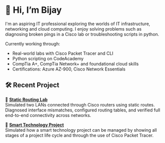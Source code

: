# 👋 Hi, I’m Bijay 

I'm an aspiring IT  professional exploring the worlds of IT infrastructure, networking  and cloud computing. I enjoy solving problems such as diagnosing broken pings in a Cisco lab or troubleshooting scripts in python.

Currently working through:
- Real-world labs with Cisco Packet Tracer and CLI
- Python scripting on CodeAcademy
- CompTia A+, CompTia Network+ and foundational cloud skills
- Certifications: Azure AZ-900, Cisco Network Essentials

## 🛠 Recent Project

📂 **[Static Routing Lab](https://github.com/BA-cybersec/static-routing-lab)**  
Simulated two LANs connected through Cisco routers using static routes. Diagnosed interface mismatches, configured routing tables, and verified full end-to-end connectivity across networks.

📂 **[Smart Technology Project](https://github.com/BA-cybersec/Smart-Technology-project)**  
Simulated how a smart technology project can be managed by showing all stages of a project life cycle and through the use of Cisco Packet Tracer.
